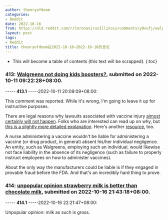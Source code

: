 ```yaml
---
author: theoryofdoom
categories:
- Reddit
date: 2022-10-16
from: https://old.reddit.com/r/CoronavirusIllinois/comments/y0vufj/walgreens_not_doing_kids_boosters/
layout: post
tags:
- Reddit
title: theoryofdoom在2022-10-10~2022-10-16的言论
---
```


* This will become a table of contents (this text will be scrapped).
{:toc}

### 413: [Walgreens not doing kids boosters?](https://old.reddit.com/r/CoronavirusIllinois/comments/y0vufj/walgreens_not_doing_kids_boosters/), submitted on 2022-10-11 09:22:28+08:00.

----- __413.1__ -----2022-10-11 20:09:09+08:00:

This comment was reported.  While it's wrong, I'm going to leave it up for instructive purposes.  

There are legal reasons why lawsuits associated with vaccine injury [almost certainly will not happen](https://www.cnbc.com/2020/12/16/covid-vaccine-side-effects-compensation-lawsuit.html).  Folks who are interested can read up on why, but [this is a slightly more detailed explanation](https://www.nejm.org/doi/full/10.1056/NEJMp2030600).  Here's another [resource](https://www.hrsa.gov/vaccine-compensation/faq), too. 

A nurse administering a vaccine wouldn't be liable for administering a vaccine (or drug product, in general) absent his/her individual negligence.  An entity, such as Walgreens, employing such an individual, would likewise not face liability in the absence of its negligence (such as failure to properly instruct employees on how to administer vaccines). 

About the only way the manufacturers could be liable is if they engaged in provable fraud before the FDA.  And that's an incredibly hard thing to prove.

### 414: [unpopular opinion strawberry milk is better than chocolate milk](https://old.reddit.com/r/TheFlyingTree/comments/y5h649/unpopular_opinion_strawberry_milk_is_better_than/), submitted on 2022-10-16 21:43:18+08:00.

----- __414.1__ -----2022-10-16 22:21:47+08:00:

Unpopular opinion: milk as such is gross.


